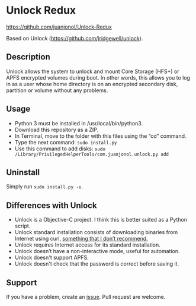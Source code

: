 # Unlock Redux

https://github.com/juanjonol/Unlock-Redux

Based on Unlock (https://github.com/jridgewell/unlock).

## Description

Unlock allows the system to unlock and mount Core Storage (HFS+) or APFS encrypted volumes during boot. In other words, this allows you to log in as a user whose home directory is on an encrypted secondary disk, partition or volume without any problems.

## Usage

- Python 3 must be installed in /usr/local/bin/python3.
- Download this repository as a ZIP.
- In Terminal, move to the folder with this files using the “cd” command.
- Type the next command:
	`sudo install.py`
- Use this command to add disks:
	`sudo /Library/PrivilegedHelperTools/com.juanjonol.unlock.py add`

## Uninstall

Simply run `sudo install.py -u`.

## Differences with Unlock

- Unlock is a Objective-C project. I think this is better suited as a Python script.
- Unlock standard installation consists of downloading binaries from Internet using curl, [something that I don’t recommend.][1]
- Unlock requires Internet access for its standard installation.
- Unlock doesn’t have a non-interactive mode, useful for automation.
- Unlock doesn't support APFS.
- Unlock doesn't check that the password is correct before saving it.

## Support

If you have a problem, create an [issue][2]. Pull request are welcome.

[1]:	http://curlpipesh.tumblr.com
[2]:	https://github.com/juanjonol/Unlock-Redux/issues

